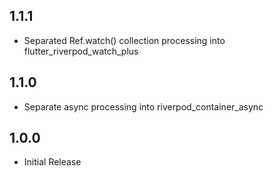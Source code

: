 ## 1.1.1

- Separated Ref.watch() collection processing into flutter_riverpod_watch_plus

## 1.1.0

- Separate async processing into riverpod_container_async

## 1.0.0

- Initial Release
